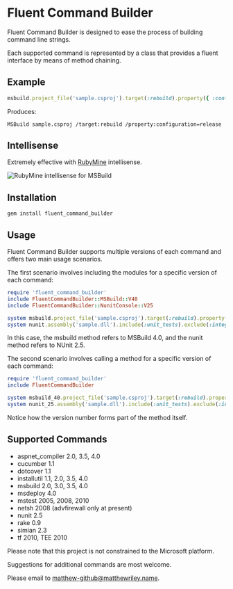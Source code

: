 # Fluent Command Builder

Fluent Command Builder is designed to ease the process of building command line strings.

Each supported command is represented by a class that provides a fluent interface by means of method chaining.

## Example

```ruby
msbuild.project_file('sample.csproj').target(:rebuild).property({ :configuration => :release })
```

Produces:

    MSBuild sample.csproj /target:rebuild /property:configuration=release

## Intellisense

Extremely effective with [RubyMine](http://www.jetbrains.com/ruby/) intellisense.

![RubyMine intellisense for MSBuild](https://github.com/mattriley/fluent_command_builder/raw/master/readme/msbuild_intellisense.png)

## Installation

    gem install fluent_command_builder

## Usage

Fluent Command Builder supports multiple versions of each command and offers two main usage scenarios.

The first scenario involves including the modules for a specific version of each command:

```ruby
require 'fluent_command_builder'
include FluentCommandBuilder::MSBuild::V40
include FluentCommandBuilder::NunitConsole::V25

system msbuild.project_file('sample.csproj').target(:rebuild).property({ :configuration => :release }).to_s
system nunit.assembly('sample.dll').include(:unit_tests).exclude(:integration_tests).to_s
```

In this case, the msbuild method refers to MSBuild 4.0, and the nunit method refers to NUnit 2.5.

The second scenario involves calling a method for a specific version of each command:

```ruby
require 'fluent_command_builder'
include FluentCommandBuilder

system msbuild_40.project_file('sample.csproj').target(:rebuild).property({ :configuration => :release }).to_s
system nunit_25.assembly('sample.dll').include(:unit_tests).exclude(:integration_tests).to_s
```

Notice how the version number forms part of the method itself.


## Supported Commands

- aspnet_compiler 2.0, 3.5, 4.0
- cucumber 1.1
- dotcover 1.1
- installutil 1.1, 2.0, 3.5, 4.0
- msbuild 2.0, 3.0, 3.5, 4.0
- msdeploy 4.0
- mstest 2005, 2008, 2010
- netsh 2008 (advfirewall only at present)
- nunit 2.5
- rake 0.9
- simian 2.3
- tf 2010, TEE 2010

Please note that this project is not constrained to the Microsoft platform.

Suggestions for additional commands are most welcome.

Please email to matthew-github@matthewriley.name.
